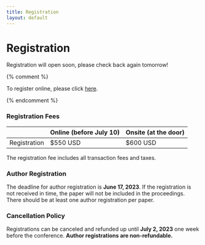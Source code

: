 ```yaml
---
title: Registration
layout: default
---
```


# Registration

Registration will open soon, please check back again tomorrow!

{% comment %}

To register online, please click [here](https://TBD).

{% endcomment %}

### Registration Fees

|                  | Online (before July 10) | Onsite (at the door)   |
|------------------|-------------------------|------------------------|
| Registration     | $550 USD                | $600 USD               |

The registration fee includes all transaction fees and taxes.

### Author Registration
The deadline for author registration is **June 17, 2023**.
If the registration is not received in time, the paper will not be included in the proceedings. 
There should be at least one author registration per paper.

### Cancellation Policy
Registrations can be canceled and refunded up until **July 2, 2023** one week before the conference. **Author registrations are non-refundable.**
